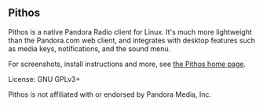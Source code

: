 Pithos
------

Pithos is a native Pandora Radio client for Linux. It's much more lightweight
than the Pandora.com web client, and integrates with desktop features such as media
keys, notifications, and the sound menu.

For screenshots, install instructions and more, see
[the Pithos home page](http://pithos.github.io).

License: GNU GPLv3+

Pithos is not affiliated with or endorsed by Pandora Media, Inc.
